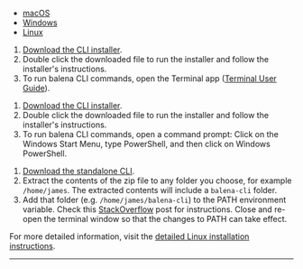 <div>
  <ul class="nav nav-tabs" role="tablist">
    <li role="presentation"><a id="cli-osx-tab" href="#cli-osx" aria-controls="cli-osx" role="tab" data-toggle="tab">macOS</a></li>
    <li role="presentation"><a id="cli-windows-tab" href="#cli-windows" aria-controls="cli-windows" role="tab" data-toggle="tab">Windows</a></li>
    <li role="presentation" class="active"><a id="cli-osx-linux" href="#cli-linux" aria-controls="cli-linux" role="tab" data-toggle="tab">Linux</a></li>
  </ul>
  <div class="tab-content">
    <div role="tabpanel" class="tab-pane active" id="cli-osx">
      <p>
        <ol>
          <li>
            <a href="" class="cli-download-link">Download the CLI installer</a>.
          </li>
          <li>
            Double click the downloaded file to run the installer and follow the installer's instructions.
          </li>
          <li>
            To run balena CLI commands, open the Terminal app (<a href="https://support.apple.com/en-gb/guide/terminal/apd5265185d-f365-44cb-8b09-71a064a42125/mac" target="_blank">Terminal User Guide</a>).
          </li>
        </ol>
      </p>
	  </div>
    <div role="tabpanel" class="tab-pane" id="cli-windows">
      <p>
        <ol>
          <li>
            <a href="" class="cli-download-link">Download the CLI installer</a>.
          </li>
          <li>
            Double click the downloaded file to run the installer and follow the installer's instructions.
          </li>
          <li>
            To run balena CLI commands, open a command prompt: Click on the Windows Start Menu, type PowerShell, and then click on Windows PowerShell.
          </li>
        </ol>
      </p>
    </div>
    <div role="tabpanel" class="tab-pane" id="cli-linux">
      <p>
        <ol>
          <li>
             <a href="" class="cli-download-link">Download the standalone CLI</a>.
          </li>
          <li>
            Extract the contents of the zip file to any folder you choose, for example <code>/home/james</code>. The extracted contents will include a <code>balena-cli</code> folder.
          </li>
          <li>
            Add that folder (e.g. <code>/home/james/balena-cli</code>) to the PATH environment variable. Check this <a href="https://stackoverflow.com/questions/14637979/how-to-permanently-set-path-on-linux-unix" target="_blank">StackOverflow</a> post for instructions. Close and re-open the terminal window so that the changes to PATH can take effect.
          </li>
        </ol>
      </p>
      <p>
        For more detailed information, visit the <a href="https://github.com/balena-io/balena-cli/blob/master/INSTALL-LINUX.md" target="_blank">detailed Linux installation instructions</a>. 
      </p>
    </div>
  </div>
</div>
<script type="text/javascript">
  window.addEventListener('load', function () {
    var appVersion = navigator.appVersion
    if (appVersion.indexOf('Mac')!== -1) jQuery('#cli-osx-tab').tab('show')
    if (appVersion.indexOf('Win')!== -1) jQuery('#cli-windows-tab').tab('show')
    if (appVersion.indexOf('Linux')!== -1 || appVersion.indexOf('X11')!== -1) jQuery('#cli-linux-tab').tab('show')
    jQuery.getJSON('https://api.github.com/repos/balena-io/balena-cli/releases/latest', function (results) {
      var baseDownloadString = `https://github.com/balena-io/balena-cli/releases/download/${results.tag_name}/balena-cli-${results.tag_name}`
      jQuery('#cli-osx .cli-download-link').attr('href', `${baseDownloadString}-macOS-x64-installer.pkg`)
      jQuery('#cli-windows .cli-download-link').attr('href', `${baseDownloadString}-windows-x64-installer.exe`)
      jQuery('#cli-linux .cli-download-link').attr('href', `${baseDownloadString}-linux-x64-standalone.zip`)
    })
  })
</script>

<hr />
